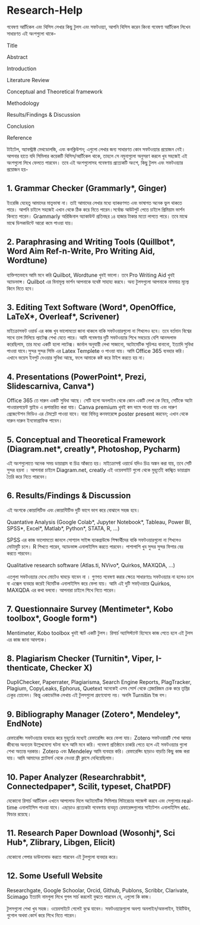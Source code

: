 # Research-Help

গবেষণা আর্টিকেল এবং থিসিস লেখার কিছু টুলস এবং সফটওয়্যা, আপনি থিসিস করেন কিংবা গবেষণা আর্টিকেল লিখেন সাধারণত এই অংশগুলো থাকে-

Title

Abstract

Introduction

Literature Review

Conceptual and Theoretical framework

Methodology

Results/Findings & Discussion

Conclusion

Reference

টাইটেল, অ্যাবস্ট্রাক্ট মেথডোলজি, এবং কনক্লিউশন; এগুলো লেখার জন্য সাধারণত কোন সফটওয়্যার প্রয়োজন নেই। আপনার হাতে যদি সিমিলার কয়েকটি থিসিস/আর্টিকেল থাকে, তাহলে সে নমুনাগুলো অনুসরণ করলে খুব সহজেই এই অংশগুলো লিখে ফেলতে পারবেন। তবে এই অংশগুলোসহ গবেষণায় প্রত্যেকটি অংশে, কিছু টুলস এবং সফটওয়্যার প্রয়োজন হয়-

## 1. Grammar Checker (Grammarly*, Ginger)

ইংরেজি যেহেতু আমাদের মাতৃভাষা না। তাই আমাদের লেখার মধ্যে ব্যাকরণগত এবং ভাষাগত অনেক ভুল থাকতে পারে। আপনি চাইলে সহজেই এখান থেকে ঠিক করে নিতে পারেন।সর্বোচ্চ আউটপুট পেতে চাইলে প্রিমিয়াম ভার্শন কিনতে পারেন। Grammarly অরিজিনাল অ্যাকাউন্ট প্রতিবছর ১৪ হাজার টাকার মতো লাগতে পারে। তবে মাঝে মাঝে ডিসকাউন্টে আরো কমে পাওয়া যায়।

## 2. Paraphrasing and Writing Tools (Quillbot*, Word Aim Ref-n-Write, Pro Writing Aid, Wordtune)

ব্যক্তিগতভাবে আমি মনে করি Quilbot, Wordtune খুবই ভালো। তবে Pro Writing Aid খুবই অ্যাডভান্স। Quilbot এর বিনামূল্য ভার্শন আপনাকে যথেষ্ট সাহায্য করবে। অন্য টুলসগুলো আপনাকে নামমাত্র মূল্যে কিনে নিতে হবে।

## 3. Editing Text Software (Word*, OpenOffice, LaTeX*, Overleaf*, Scrivener)

মাইক্রোসফট ওয়ার্ড এর কাজ খুব ভালোমতো জানা থাকলে বাকি সফটওয়ারগুলো না শিখলেও হবে। তবে বর্তমান বিশ্বের সাথে তাল মিলিয়ে ল্যাটেক্স শেখা যেতে পারে। আমি গবেষণার দুটি সফটওয়্যার শিখে সবচেয়ে বেশি আনন্দলাভ করেছিলাম, তার মধ্যে একটি হলো লাটেক্স। জার্নাল অনুযায়ী লেখা সাজানো, অটোমেটিক সূচিপত্র বানানো, ইত্যাদি সুবিধা পাওয়া যাবে।সুন্দর সুন্দর সিভি এর Latex Templete ও পাওয়া যায়। আমি Office 365 ব্যবহার করি। এখানে ভয়েস ইনপুট দেওয়ার সুবিধা আছে, ফলে আমাকে কষ্ট করে টাইপ করতে হয় না।

## 4. Presentations (PowerPoint*, Prezi, Slidescarniva, Canva*)

Office 365 তে দারুন একটি সুবিধা আছে। সেটি হলো অনলাইন থেকে কোন একটি লেখা কে নিয়ে, সেটিকে অটো পাওয়ারপয়েন্ট স্লাইড এ রূপান্তরিত করা যায়। Canva premium খুবই কম দামে পাওয়া যায় এবং দারুণ প্রেজেন্টেশন ভিডিও এর টেমপ্লেট পাওয়া যাবে। যারা বিভিন্ন কনফারেন্সে poster present করবেন; এখান থেকে দারুন দারুন ইনফোগ্রাফিক পাবেন।

## 5. Conceptual and Theoretical Framework (Diagram.net*, creatly*, Photoshop, Pycharm)

এই অংশগুলোতে অনেক সময় ডায়াগ্রাম বা চিত্র আঁকতে হয়। মাইক্রোসফ্ট ওয়ার্ডে যদিও চিত্র অঙ্কন করা যায়, তবে সেটি সুন্দর হয়না । আপনারা চাইলে Diagram.net, creatly এই ওয়েবসাইট গুলো থেকে মুহূর্তেই কাঙ্খিত ডায়াগ্রাম তৈরি করে নিতে পারবেন।

## 6. Results/Findings & Discussion

এই অংশকে কোয়ালিটিভ এবং কোয়ান্টিটিভ দুটি ভাগে ভাগ করে বোঝালে সহজ হবে।

Quantative Analysis (Google Colab*, Jupyter Notebook*, Tableau, Power BI, SPSS*, Excel*, Matlab*, Python*, STATA, R, ...)

SPSS এর কাজ ভালোমতো জানলে সোশ্যাল সাইন্স ব্যাকগ্রাউন্ডে শিক্ষার্থীদের বাকি সফটওয়ারগুলো না শিখলেও মোটামুটি চলে। R শিখতে পারেন, অ্যাডভান্স এনালাইসিস করতে পারবেন। পাশাপাশি খুব সুন্দর সুন্দর ফিগার বের করতে পারবেন।

Qualitative research software (Atlas.ti, NVivo*, Quirkos, MAXQDA, ...)

এতগুলা সফটওয়্যার দেখে মোটেও ঘাবড়ে যাবেন না । গুণগত গবেষণা করার ক্ষেত্রে সাধারণতঃ সফটওয়্যার না হলেও চলে বা এক্সেল ব্যবহার করেই থিমেটিক এনালাইসিস করে ফেলা যায়। আমি এই দুটি সফট্ওয়ারে Quirkos, MAXQDA এর কথা বলবো। আপনারা চাইলে শিখে নিতে পারেন।

## 7. Questionnaire Survey (Mentimeter*, Kobo toolbox*, Google form*)

Mentimeter, Kobo toolbox খুবই স্মার্ট একটি টুলস। রিসার্চ অ্যাসিস্ট্যান্ট হিসেবে কাজ পেতে হলে এই টুলস এর কাজ জানা আবশ্যক।

## 8. Plagiarism Checker (Turnitin*, Viper, I-thenticate, Checker X)

DupliChecker, Paperrater, Plagiarisma, Search Engine Reports, PlagTracker, Plagium, CopyLeaks, Ephorus, Quetext অনেকেই এসব সোর্স থেকে প্লেজারিজম চেক করে তৃপ্তির ঢেকুর তোলেন। কিন্তু একাডেমিক লেখায় এই টুলসগুলো গ্রহণযোগ্য নয়। অনলি Turnitin ইজ বস।

## 9. Bibliography Manager (Zotero*, Mendeley*, EndNote)

রেফারেন্সিং সফটওয়্যার ব্যবহার করে মুহূর্তের মধ্যেই রেফারেন্সিং করে ফেলা যায়। Zotero সফটওয়ারটি শেখা আমার জীবনের অন্যতম উল্লেখযোগ্য ঘটনা বলে আমি মনে করি। গবেষণা প্রতিষ্ঠানে চাকরি পেতে হলে এই সফটওয়্যার গুলো শেখা অত্যন্ত দরকার। Zotero এবং Mendeley আমি ব্যবহার করি। রেফারেন্সিং ছাড়াও বাড়তি কিছু কাজ করা যায়। আমি আমাদের প্ল্যাটফর্ম থেকে নেওয়া ফ্রী ক্লাসে দেখিয়েছিলাম।

## 10. Paper Analyzer (Researchrabbit*, Connectedpaper*, Scilit, typeset, ChatPDF)

যেকোনো রিসার্চ আর্টিকেল এখানে আপলোড দিলে অটোমেটিক সিমিলার লিটারেচার সাজেস্ট করবে এবং সেগুলোর real-time এনালাইসিস পাওয়া যাবে।
এছাড়াও প্রত্যেকটা গবেষণায় ব্যবহৃত রেফারেন্সগুলোর সাইটেশন এনালাইসিস etc. ফিচার রয়েছে। 

## 11. Research Paper Download (Wosonhj*, Sci Hub*, Zlibrary, Libgen, Elicit)

যেকোনো পেপার ডাউনলোড করতে পারবেন এই টুলগুলো ব্যবহার করে।

## 12. Some Usefull Website

Researchgate, Google Schoolar, Orcid, Github, Publons, Scribbr, Clarivate, Scimago ইত্যাদি নামগুলা লিখে গুগল সার্চ করলেই বুঝতে পারবেন যে, এগুলো কি কাজ।

টুলসগুলো শেখা খুব সহজ। ওয়েবসাইটে গেলেই বুঝে যাবেন। সফটওয়্যারগুলো অবশ্য অনলাইন/অফলাইন, ইউটিউব, গুগোল অথবা কোর্স করে শিখে নিতে পারেন।
